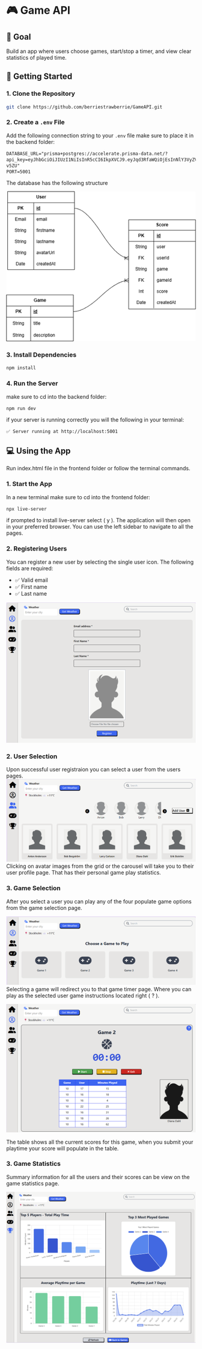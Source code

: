 # 🎮 Game API

## 🏁 Goal

Build an app where users choose games, start/stop a timer, and view clear statistics of played time.

## 🚀 Getting Started

### 1. Clone the Repository

```bash
git clone https://github.com/berriestrawberrie/GameAPI.git
```

### 2. Create a `.env` File

Add the following connection string to your `.env` file make sure to place it in the backend folder:

```env
DATABASE_URL="prisma+postgres://accelerate.prisma-data.net/?api_key=eyJhbGciOiJIUzI1NiIsInR5cCI6IkpXVCJ9.eyJqd3RfaWQiOjEsInNlY3VyZV9rZXkiOiJza19GM2xJYW9pNzRLZ2VzNXRjdWtkWGIiLCJhcGlfa2V5IjoiMDFLN1JHSjZLUzBHNFRGRFBCWUswOVdEU1oiLCJ0ZW5hbnRfaWQiOiJmODY0NTNjZmIyN2RlZTMyZWRlOGY1YTM3Y2ZhNWExNmY5ZjlkNTliODU3NDJmY2NlNTEyNmUwMjcwYjY3OGNkIiwiaW50ZXJuYWxfc2VjcmV0IjoiOWU4NTIyYjctMWU4OS00NzY1LTkzMjMtNWQxYmVhMjc2Y2Y4In0.QzUyCcwJgU8EbPDKcMrwx_wD3IXBAIrKVBEh3I-v5ZU"
PORT=5001
```

The database has the following structure

![ERD Diagram](/frontend/images/GameAPI.drawio.png)

### 3. Install Dependencies

```bash
npm install
```

### 4. Run the Server

make sure to cd into the backend folder:

```bash
npm run dev
```

if your server is running correctly you will the following in your terminal:

```
✅ Server running at http://localhost:5001
```

## 💻 Using the App

Run index.html file in the frontend folder or follow the terminal commands.

### 1. Start the App

In a new terminal make sure to cd into the frontend folder:

```bash
npx live-server
```

if prompted to install live-server select ( y ). The application will then open in your preferred browser. You can use the left sidebar to navigate to all the pages.

### 2. Registering Users

You can register a new user by selecting the single user icon.
The following fields are required:

- ✅ Valid email
- ✅ First name
- ✅ Last name

![Registration page](/frontend/images/screenshots/register.png)

### 2. User Selection

Upon successful user registraion you can select a user from the users pages.
![Users page](/frontend/images/screenshots/alluser.png)
Clicking on avatar images from the grid or the carousel will take you to their user profile page. That has their personal game play statistics.

### 3. Game Selection

After you select a user you can play any of the four populate game options from the game selection page.

![Games page](/frontend/images/screenshots/games.png)
Selecting a game will redirect you to that game timer page. Where you can play as the selected user game instructions located right ( ? ).

![Games page](/frontend/images/screenshots/play.png)

The table shows all the current scores for this game, when you submit your playtime your score will populate in the table.

### 3. Game Statistics

Summary information for all the users and their scores can be view on the game statistics page.

![Stats page](/frontend/images/screenshots/stats.png)
